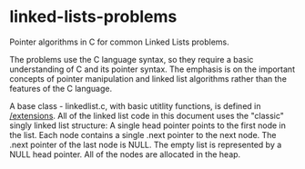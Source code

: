 # linked-lists-problems
Pointer algorithms in C for common Linked Lists problems.

The problems use the C language syntax, so they require a basic understanding of C and
its pointer syntax. The emphasis is on the important concepts of pointer manipulation and
linked list algorithms rather than the features of the C language.

A base class - linkedlist.c, with basic utitlity functions, is defined in [/extensions](extensions). All of the linked list code in this document uses the "classic" singly linked list structure:
A single head pointer points to the first node in the list. Each node contains a single
.next pointer to the next node. The .next pointer of the last node is NULL. The
empty list is represented by a NULL head pointer. All of the nodes are allocated in the
heap.


